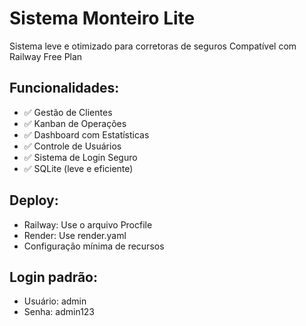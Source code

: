 # Sistema Monteiro Lite

Sistema leve e otimizado para corretoras de seguros
Compatível com Railway Free Plan

## Funcionalidades:
- ✅ Gestão de Clientes
- ✅ Kanban de Operações  
- ✅ Dashboard com Estatísticas
- ✅ Controle de Usuários
- ✅ Sistema de Login Seguro
- ✅ SQLite (leve e eficiente)

## Deploy:
- Railway: Use o arquivo Procfile
- Render: Use render.yaml 
- Configuração mínima de recursos

## Login padrão:
- Usuário: admin  
- Senha: admin123
